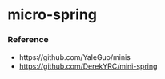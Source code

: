 # micro-spring

### Reference
- https꞉//github.com/YaleGuo/minis
- https://github.com/DerekYRC/mini-spring
